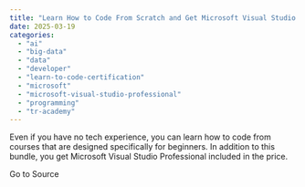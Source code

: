 ```yaml
---
title: "Learn How to Code From Scratch and Get Microsoft Visual Studio for Only $56"
date: 2025-03-19
categories: 
  - "ai"
  - "big-data"
  - "data"
  - "developer"
  - "learn-to-code-certification"
  - "microsoft"
  - "microsoft-visual-studio-professional"
  - "programming"
  - "tr-academy"
---
```


Even if you have no tech experience, you can learn how to code from courses that are designed specifically for beginners. In addition to this bundle, you get Microsoft Visual Studio Professional included in the price.

Go to Source
